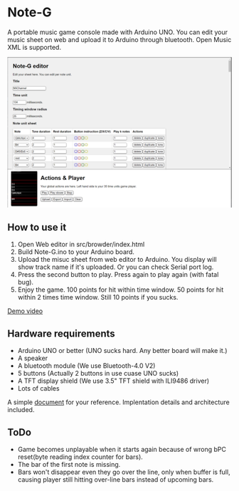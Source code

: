# Note-G
A portable music game console made with Arduino UNO. You can edit your music sheet on web and upload it to Arduino through bluetooth. Open Music XML is supported.

![](/imgs/Note-G%20Editor.PNG)

## How to use it
1. Open Web editor in src/browder/index.html
2. Build Note-G.ino to your Arduino board.
3. Upload the misuc sheet from web editor to Arduino. You display will show track name if it's uploaded. Or you can check Serial port log.
4. Press the second button to play. Press again to play again (with fatal bug).
5. Enjoy the game. 100 points for hit within time window. 50 points for hit within 2 times time window. Still 10 points if you sucks.

[Demo video](https://www.youtube.com/watch?v=vzhMY8T0v5A)

## Hardware requirements
* Arduino UNO or better (UNO sucks hard. Any better board will make it.)
* A speaker
* A bluetooth module (We use Bluetooth-4.0 V2)
* 5 buttons (Actually 2 buttons in use cuase UNO sucks)
* A TFT display shield (We use 3.5" TFT shield with ILI9486 driver)
* Lots of cables

A simple [document](https://docs.google.com/presentation/d/146XQ0_US55G4nBLCPsQQ8guDu7obMFU0QmIVaeavj1w/edit?usp=sharing) for your reference. Implentation details and architecture included.

## ToDo
* Game becomes unplayable when it starts again because of wrong bPC reset(byte reading index counter for bars).
* The bar of the first note is missing.
* Bars won't disappear even they go over the line, only when buffer is full, causing player still hitting over-line bars instead of upcoming bars.
